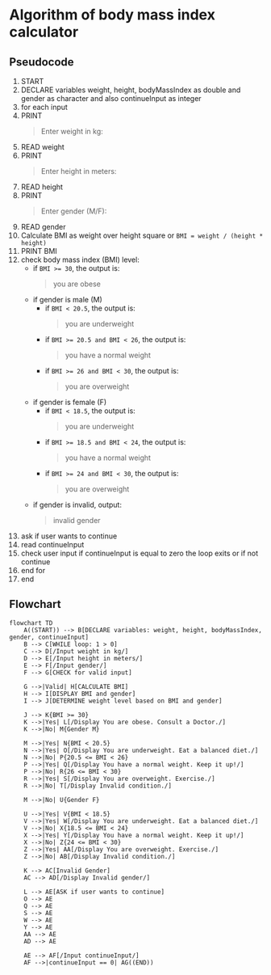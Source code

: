# Algorithm of body mass index calculator
## Pseudocode

1. START
2. DECLARE variables weight, height, bodyMassIndex as double and gender as character and also continueInput as integer
3. for each input
4. PRINT 
   > Enter weight in kg:
5. READ weight
6. PRINT
   > Enter height in meters:
7. READ height
8. PRINT 
   > Enter gender (M/F):
9. READ gender
10. Calculate BMI as weight over height square or `BMI = weight / (height * height)`
11. PRINT BMI 
12. check body mass index (BMI) level:
    * if `BMI >= 30`, the output is:
      > you are obese
    * if gender is male (M) 
      - if `BMI < 20.5`, the output is:
        > you are underweight
      - if `BMI >= 20.5 and BMI < 26`, the output is:
        > you have a normal weight 
      - if `BMI >= 26 and BMI < 30`, the output is:
        > you are overweight
    * if gender is female (F) 
      - if `BMI < 18.5`, the output is:
        > you are underweight
      - if `BMI >= 18.5 and BMI < 24`, the output is:
        > you have a normal weight 
      - if `BMI >= 24 and BMI < 30`, the output is:
        > you are overweight  
    * if gender is invalid, output:
      > invalid gender
13. ask if user wants to continue
14. read continueInput
15. check user input if continueInput is equal to zero the loop exits or if not continue
16. end for
17. end



## Flowchart

``` mermaid
flowchart TD  
    A((START)) --> B[DECLARE variables: weight, height, bodyMassIndex, gender, continueInput]  
    B --> C[WHILE loop: 1 > 0]  
    C --> D[/Input weight in kg/]  
    D --> E[/Input height in meters/]  
    E --> F[/Input gender/]  
    F --> G[CHECK for valid input]  
    
    G -->|Valid| H[CALCULATE BMI]  
    H --> I[DISPLAY BMI and gender]  
    I --> J[DETERMINE weight level based on BMI and gender]  
    
    J --> K{BMI >= 30}  
    K -->|Yes| L[/Display You are obese. Consult a Doctor./]  
    K -->|No| M{Gender M}  
    
    M -->|Yes| N{BMI < 20.5}  
    N -->|Yes| O[/Display You are underweight. Eat a balanced diet./]  
    N -->|No| P{20.5 <= BMI < 26}  
    P -->|Yes| Q[/Display You have a normal weight. Keep it up!/]  
    P -->|No| R{26 <= BMI < 30}  
    R -->|Yes| S[/Display You are overweight. Exercise./]  
    R -->|No| T[/Display Invalid condition./]  
    
    M -->|No| U{Gender F}  
    
    U -->|Yes| V{BMI < 18.5}  
    V -->|Yes| W[/Display You are underweight. Eat a balanced diet./]  
    V -->|No| X{18.5 <= BMI < 24}  
    X -->|Yes| Y[/Display You have a normal weight. Keep it up!/]  
    X -->|No| Z{24 <= BMI < 30}  
    Z -->|Yes| AA[/Display You are overweight. Exercise./]  
    Z -->|No| AB[/Display Invalid condition./]  
    
    K --> AC[Invalid Gender]  
    AC --> AD[/Display Invalid gender/]  
    
    L --> AE[ASK if user wants to continue]  
    O --> AE  
    Q --> AE  
    S --> AE  
    W --> AE  
    Y --> AE  
    AA --> AE  
    AD --> AE  
    
    AE --> AF[/Input continueInput/]
    AF -->|continueInput == 0| AG((END))
    
